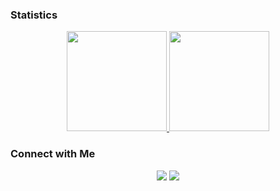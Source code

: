### Statistics

<p align="center">
	<a href="https://github.com/myodan">
		<img height="160em" src="https://github-readme-stats-eight-theta.vercel.app/api?username=myodan&show_icons=true&include_all_commits=true&count_private=true"/>
	</a>
	<a href="https://wakatime.com/@myodan">
		<img height="160em" src="https://github-readme-stats.vercel.app/api/wakatime?username=myodan&layout=compact&langs_count=8"/>
	</a>
</p>

### Connect with Me

<p align="center">
<a href="https://linkedin.com/in/myodan"><img src="https://img.shields.io/badge/-myodan-0077B5?style=flat&logo=Linkedin&logoColor=white"/></a>
<a href="mailto:kr.myodan@gmail.com"><img src="https://img.shields.io/badge/-kr.myodan@gmail.com-D14836?style=flat&logo=Gmail&logoColor=white"/></a>
</p>
